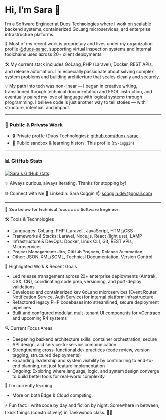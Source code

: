 # Hi, I’m Sara 👋

I’m a Software Engineer at Duos Technologies where I work on scalable backend systems, containerized GoLang microservices, and enterprise infrastructure platforms.

🔐 Most of my recent work is proprietary and lives under my organization profile [@duos-sarac](https://github.com/duos-sarac), supporting virtual inspection systems and internal toolchains used across 20+ client deployments.

🛠️ My current stack includes GoLang, PHP (Laravel), Docker, REST APIs, and release automation. I’m especially passionate about solving complex system problems and building architecture that scales cleanly and securely.

💡 My path into tech was non-linear — I began in creative writing, transitioned through technical documentation and ESOL instruction, and eventually paired my love of language with logical systems through programming. I believe code is just another way to tell stories — with structure, intention, and impact.

---

### 🔗 Public & Private Work
- 🔒 Private profile (Duos Technologies): [github.com/duos-sarac](https://github.com/duos-sarac)
- 🌱 Public sandbox & learning history: This profile (`@S-Coggin`)

---

### 📊 GitHub Stats
[![Sara's GitHub stats](https://github-readme-stats.vercel.app/api?username=S-Coggin&show_icons=true&theme=default)](https://github.com/S-Coggin)

✨ Always curious, always iterating. Thanks for stopping by!

🌐 Connect with Me
📎 LinkedIn: Sara Coggin
📫 scoggin.dev@gmail.com

---

🔭 See below for technical focus as a Software Engineer: 

🛠️ Tools & Technologies
- Languages: GoLang, PHP (Laravel), JavaScript, HTML/CSS
- Frameworks & Stacks: Laravel, Node.js, React (light use), LAMP
- Infrastructure & DevOps: Docker, Linux CLI, Git, REST APIs, Microservices
- Project Management: Jira, GitHub Projects, Release Automation
- Other: JSON, XML/SGML, Technical Documentation, Version Control

🚀 Highlighted Work & Recent Goals
- Led release management across 20+ enterprise deployments (Amtrak, CSX, CN), coordinating code prep, versioning, and post-deploy validations
- Developed and containerized key GoLang microservices (Event Router, Notification Service, Auth Service) for internal platform infrastructure
- Refactored legacy PHP codebases into streamlined, secure deployment pipelines
- Built and configured modular, multi-tenant UI components for vCentraco and upcoming R4 systems

🔍 Current Focus Areas
- Deepening backend architecture skills: container orchestration, secure API design, and service-to-service communication
- Strengthening cross-functional dev practices (code review, version tagging, structured deployments)
- Expanding leadership and system visibility by contributing to end-to-end planning, not just feature implementation
- Ongoing: Exploring where language, logic, and system design converge to build better tools for real-world complexity


🌱 I’m currently learning 
- More on both Edge & Cloud computing. 

⚡ Fun fact: I write code by day and fiction by night. Somewhere in between, I kick things (constructively) in Taekwondo class. 🥋💥


